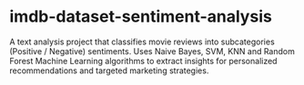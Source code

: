 # imdb-dataset-sentiment-analysis
 A text analysis project that classifies movie reviews into subcategories (Positive / Negative) sentiments. Uses Naive Bayes, SVM, KNN and Random Forest Machine Learning algorithms to extract insights for personalized recommendations and targeted marketing strategies.

